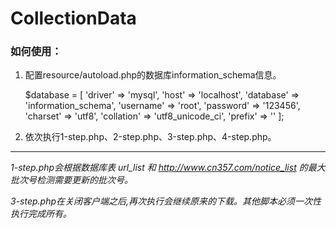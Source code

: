 # CollectionData

### 如何使用：

1.  配置resource/autoload.php的数据库information_schema信息。

	$database = [
	    'driver' => 'mysql',
	    'host' => 'localhost',
	    'database' => 'information_schema',
	    'username' => 'root',
	    'password' => '123456',
	    'charset' => 'utf8',
	    'collation' => 'utf8_unicode_ci',
	    'prefix' => ''
	];

2.  依次执行1-step.php、2-step.php、3-step.php、4-step.php。

***

*1-step.php会根据数据库表 url_list 和 http://www.cn357.com/notice_list 的最大批次号检测需要更新的批次号。*

*3-step.php在关闭客户端之后,再次执行会继续原来的下载。其他脚本必须一次性执行完成所有。*
